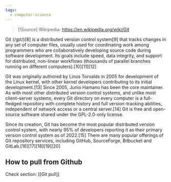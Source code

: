 ```yaml
---
tags:
  - computer-science
---
```

>[!Source]
>Wikipedia: https://en.wikipedia.org/wiki/Git

Git (/ɡɪt/)[8] is a distributed version control system[9] that tracks changes in any set of computer files, usually used for coordinating work among programmers who are collaboratively developing source code during software development. Its goals include speed, data integrity, and support for distributed, non-linear workflows (thousands of parallel branches running on different computers).[10][11][12]

Git was originally authored by Linus Torvalds in 2005 for development of the Linux kernel, with other kernel developers contributing to its initial development.[13] Since 2005, Junio Hamano has been the core maintainer. As with most other distributed version control systems, and unlike most client–server systems, every Git directory on every computer is a full-fledged repository with complete history and full version-tracking abilities, independent of network access or a central server.[14] Git is free and open-source software shared under the GPL-2.0-only license.

Since its creation, Git has become the most popular distributed version control system, with nearly 95% of developers reporting it as their primary version control system as of 2022.[15] There are many popular offerings of Git repository services, including GitHub, SourceForge, Bitbucket and GitLab.[16][17][18][19][20] 

## How to pull from Github
Check section: [[Git pull]]


